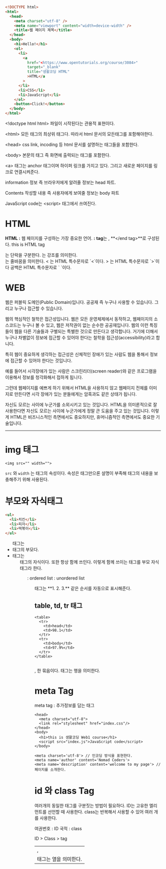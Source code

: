 ```html
<!DOCTYPE html>
<html>
  <head>
    <meta charset="utf-8" />
    <meta name="viewport" content="width=device-width" />
    <title>웹 페이지 제목</title>
  </head>
  <body>
    <h1>Hello!</h1>
    <ol>
      <li>
        <a
          href="<https://www.opentutorials.org/course/3084>"
          target="_blank"
          title="생활코딩 HTML"
          >HTML</a
        >
      </li>
      <li>CSS</li>
      <li>JavaScript</li>
    </ol>
    <button>Click!</button>
  </body>
</html>
```

&lt;!doctype html html&gt; 파일이 시작된다는 관용적 표현이다.

&lt;html&gt; 모든 태그의 최상위 태그다. 따라서 html 문서의 모든태그를 포함해야한다.

&lt;head&gt; css link, incoding 등 html 문서를 설명하는 태그들을 포함한다.

&lt;body&gt; 본문의 태그 즉 화면에 출력되는 태그를 포함한다.

&lt;a&gt; 태그는 anchor 태그이며 하이퍼 링크를 가지고 있다.
그리고 새로운 페이지를 링크로 연결시켜준다.

information 정보 즉 브라우저에게 알려줄 정보는 head 파트.

Contents 작성할 내용 즉 사용자에게 보여줄 정보는 body 파트

JavaScript code는 &lt;script&gt; 태그에서 쓰여진다.

# HTML

**HTML :** 웹 페이지를 구성하는 가장 중요한 언어.
**<Tag> :** **tag**는 **<start tag>**, **</end tag>**로 구성된다.
**<HTML>** this is HTML tag **</HTML>**

<p></p> 는 단락을 구분한다.
<strong></strong> 는 강조를 의미한다.
<br/> 는 줄바꿈을 의미한다.
< 는 HTML 특수문자로 `&lt;`이다.
> 는 HTML 특수문자로 `&gt;`이다
공백은 HTML 특수문자로 `&nbsp;`이다.

# WEB

웹은 퍼블릭 도메인(Public Domain)입니다.
공공재 즉 누구나 사용할 수 있습니다.
그리고 누구나 접근할 수 있습니다.

웹의 핵심적인 철학은 접근성입니다. 웹은 모든 운영체제에서 동작하고,
웹페이지의 소스코드는 누구나 볼 수 있고, 웹은 저작권이 없는 순수한 공공재입니다.
웹의 이런 특징들이 웹을 다른 기술들과 구별되는 특별한 것으로 만든다고 생각합니다.
거기에 더해서 누구나 차별없이 정보에 접근할 수 있어야 한다는 철학을 접근성(accessibility)라고 합니다.

특히 웹이 중요하게 생각하는 접근성은 신체적인 장애가 있는 사람도 웹을 통해서 정보에 접근할 수 있어야 한다는 것입니다.

예를 들어서
시각장애가 있는 사람은
스크린리더(screen reader)와 같은 프로그램을 이용해서
정보를 청각화해서 접하게 됩니다.

그런데
웹페이지를 예쁘게 하기 위해서
HTML을 사용하지 않고
웹페이지 전체를 이미지로 만든다면
시각 장애가 있는 분들에게는
암흑과도 같은 상태가 됩니다.

자신도 모르는 사이에 누군가를 소외시키고 있는 것입니다.
HTML을 의미론적으로 잘 사용한다면 자신도 모르는 사이에 누군가에게 정말 큰 도움을 주고 있는 것입니다.
이렇게 HTML은 비즈니스적인 측면에서도 중요하지만, 휴머니즘적인 측면에서도 중요한 기술입니다.

---

# img 태그

```
<img src="" width="">

```

`src` 와 `width` 는 태그의 속성이다. 속성은 태그만으론 설명이 부족해 태그의 내용을 보충해주기 위해 사용된다.

# 부모와 자식태그

```html
<ul>
  <li>치킨</li>
  <li>피자</li>
  <li>떡볶이</li>
</ul>
```

<ul> 태그는 <li> 태그의 부모다.
<li> 태그는 <ul> 태그의 자식이다. 또한 항상 함께 쓰인다.
이렇게 함께 쓰이는 태그를 부모 자식태그라 한다.
<ol> : ordered list
<ui> : unordered list

<ol>태그는 **1. 2. 3.** 같은 순서를 자동으로 표시해준다.

## table, td, tr 태그

```
<table>
  <tr>
    <td>head</td>
    <td>98.1</td>
  </tr>
  <tr>
    <td>body</td>
    <td>97.9%</td>
  </tr>
</table>


```

<table>, <td>, <tr> 한 묶음이다.
<td> 태그는 열을 의미한다.
<tr> 태그는 행을 의미한다.

# meta Tag

meta tag : 추가정보를 담는 태그

```
<head>
  <meta charset="utf-8">
  <link rel="stylesheet" href="index.css"/>
</head>
<body>
  <h1>this is 생활코딩 Web1 course</h1>
  <script src="index.js">JavaScript code</script>
</body>

```

```
<meta charset='utf-8'> // 인코딩 방식을 표현한다.
<meta name='author' content='Nomad Coders'>
<meta name='description' content='welcome to my page'> // 페이지를 소개한다.

```

# id 와 class Tag

여러개의 동일한 태그를 구분짓는 방법이 필요하다.
ID는 고유한 엘리먼트를 선언할 때 사용한다.
class는 반복해서 사용할 수 있어 여러 개를 사용한다.

여권번호 : ID
국적 : class

ID > Class > tag
